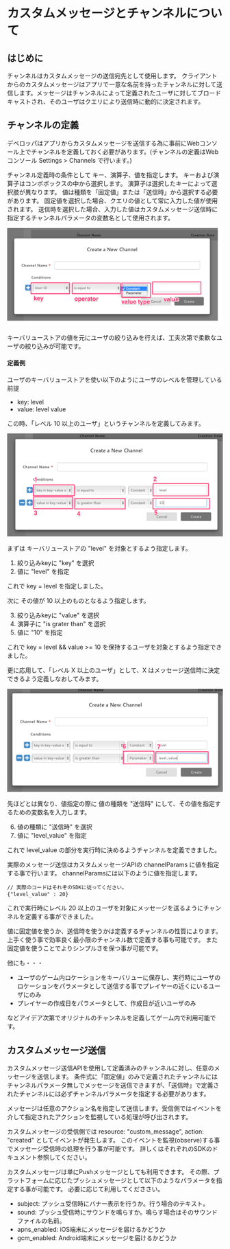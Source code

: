 # カスタムメッセージとチャンネルについて

## はじめに
チャンネルはカスタムメッセージの送信宛先として使用します。
クライアントからのカスタムメッセージはアプリで一意な名前を持ったチャンネルに対して送信します。メッセージはチャンネルによって定義されたユーザに対してブロードキャストされ、そのユーザはクエリにより送信時に動的に決定されます。

## チャンネルの定義
デベロッパはアプリからカスタムメッセージを送信する為に事前にWebコンソール上でチャンネルを定義しておく必要があります。(チャンネルの定義はWebコンソール Settings > Channels で行います。)

チャンネル定義時の条件として キー、演算子、値を指定します。
キーおよび演算子はコンボボックスの中から選択します。
演算子は選択したキーによって選択肢が異なります。
値は種類を「固定値」または「送信時」から選択する必要があります。
固定値を選択した場合、クエリの値として常に入力した値が使用されます。
送信時を選択した場合、入力した値はカスタムメッセージ送信時に指定するチャンネルパラメータの変数名として使用されます。

![](./GetStarted/Images/channel_creation.png "Channel Creation")

キーバリューストアの値を元にユーザの絞り込みを行えば、工夫次第で柔軟なユーザの絞り込みが可能です。

#### 定義例

ユーザのキーバリューストアを使い以下のようにユーザのレベルを管理している前提

- key: level
- value: level value

この時、「レベル 10 以上のユーザ」というチャンネルを定義してみます。

![](./GetStarted/Images/channel_example1.png "Channel Example1")

まずは キーバリューストアの "level" を対象とするよう指定します。

1. 絞り込みkeyに "key" を選択
2. 値に "level" を指定

これで key = level を指定しました。

次に その値が 10 以上のものとなるよう指定します。

3. 絞り込みkeyに "value" を選択
4. 演算子に "is grater than" を選択
5. 値に "10" を指定

これで key = level && value >= 10 を保持するユーザを対象とするよう指定できました。


更に応用して、「レベル X 以上のユーザ」として、X はメッセージ送信時に決定できるよう定義しなおしてみます。

![](./GetStarted/Images/channel_example2.png "Channel Example2")

先ほどとは異なり、値指定の際に 値の種類を "送信時" にして、その値を指定するための変数名を入力します。

6. 値の種類に "送信時" を選択
7. 値に "level_value" を指定

これで level_value の部分を実行時に決めるようチャンネルを定義できました。

実際のメッセージ送信はカスタムメッセージAPIの channelParams に値を指定する事で行います。
channelParamsには以下のように値を指定します。

```
// 実際のコードはそれぞのSDKに従ってください。
{"level_value" : 20}
```

これで実行時にレベル 20 以上のユーザを対象にメッセージを送るようにチャンネルを定義する事ができました。

値に固定値を使うか、送信時を使うかは定義するチャンネルの性質によります。
上手く使う事で効率良く最小限のチャンネル数で定義する事も可能です。
また固定値を使うことでよりシンプルさを保つ事が可能です。


他にも・・・

- ユーザのゲーム内ロケーションをキーバリューに保存し、実行時にユーザのロケーションをパラメータとして送信する事でプレイヤーの近くにいるユーザにのみ
- プレイヤーの作成日をパラメータとして、作成日が近いユーザのみ

などアイデア次第でオリジナルのチャンネルを定義してゲーム内で利用可能です。


## カスタムメッセージ送信

カスタムメッセージ送信APIを使用して定義済みのチャンネルに対し、任意のメッセージを送信します。
条件式に「固定値」のみで定義されたチャンネルにはチャンネルパラメータ無しでメッセージを送信できますが、「送信時」で定義されたチャンネルには必ずチャンネルパラメータを指定する必要があります。

メッセージは任意のアクション名を指定して送信します。受信側ではイベントを介して指定されたアクションを監視している処理が呼び出されます。

カスタムメッセージの受信側では resource: "custom_message", action: "created" としてイベントが発生します。
このイベントを監視(observe)する事でメッセージ受信時の処理を行う事が可能です。
詳しくはそれぞれのSDKのドキュメント参照してください。


カスタムメッセージは単にPushメッセージとしても利用できます。
その際、プラットフォームに応じたプッシュメッセージとして以下のようなパラメータを指定する事が可能です。
必要に応じて利用してくだささい。

* subject: プッシュ受信時にバナー表示を行うか。行う場合のテキスト。
* sound: プッシュ受信時にサウンドを鳴らすか。鳴らす場合はそのサウンドファイルの名前。
* apns_enabled: iOS端末にメッセージを届けるかどうか
* gcm_enabled: Android端末にメッセージを届けるかどうか
